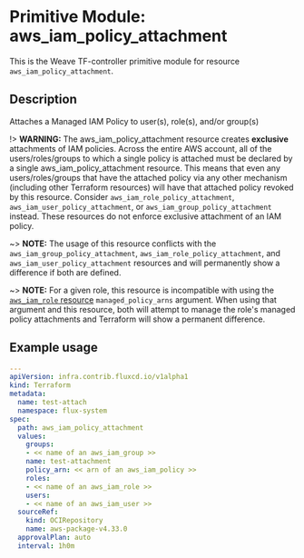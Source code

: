 
# Primitive Module: aws_iam_policy_attachment

This is the Weave TF-controller primitive module for resource `aws_iam_policy_attachment`.

## Description

Attaches a Managed IAM Policy to user(s), role(s), and/or group(s)

!> **WARNING:** The aws_iam_policy_attachment resource creates **exclusive** attachments of IAM policies. Across the entire AWS account, all of the users/roles/groups to which a single policy is attached must be declared by a single aws_iam_policy_attachment resource. This means that even any users/roles/groups that have the attached policy via any other mechanism (including other Terraform resources) will have that attached policy revoked by this resource. Consider `aws_iam_role_policy_attachment`, `aws_iam_user_policy_attachment`, or `aws_iam_group_policy_attachment` instead. These resources do not enforce exclusive attachment of an IAM policy.

~> **NOTE:** The usage of this resource conflicts with the `aws_iam_group_policy_attachment`, `aws_iam_role_policy_attachment`, and `aws_iam_user_policy_attachment` resources and will permanently show a difference if both are defined.

~> **NOTE:** For a given role, this resource is incompatible with using the [`aws_iam_role` resource](/docs/providers/aws/r/iam_role.html) `managed_policy_arns` argument. When using that argument and this resource, both will attempt to manage the role's managed policy attachments and Terraform will show a permanent difference.

## Example usage

```yaml
---
apiVersion: infra.contrib.fluxcd.io/v1alpha1
kind: Terraform
metadata:
  name: test-attach
  namespace: flux-system
spec:
  path: aws_iam_policy_attachment
  values:
    groups:
    - << name of an aws_iam_group >>
    name: test-attachment
    policy_arn: << arn of an aws_iam_policy >>
    roles:
    - << name of an aws_iam_role >>
    users:
    - << name of an aws_iam_user >>
  sourceRef:
    kind: OCIRepository
    name: aws-package-v4.33.0
  approvalPlan: auto
  interval: 1h0m
```

